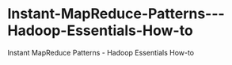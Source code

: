 # Instant-MapReduce-Patterns---Hadoop-Essentials-How-to
Instant MapReduce Patterns - Hadoop Essentials How-to
